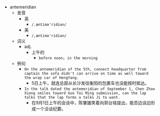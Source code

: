- antemeridian
  - 发音
    - 英
      - `/ˌæntimə'ridiən/`
    - 美
      - `/,æntimə'ridiən/`
  - 词义
    - adj.
      - 上午的
        - `before noon; in the morning `
  - 例句
    - `On the antemeridian of the 5th, connect headquarter from captain the sofa didn't can arrive on time as well toward the wrap car of HengYang.`
      - 5日上午，就连总部从长沙发往衡阳的包裹车也没能按时抵达。
    - `In the talk dated the antemeridian of September 1, Chen Zhao Xiong smiles toward Guo Tai Ming submission, can the lap talks that the lap forms a talks Ji to want.`
      - 在9月1日上午的会谈中，陈肇雄笑着向郭台铭提出，能否边谈边形成一个洽谈纪要。


